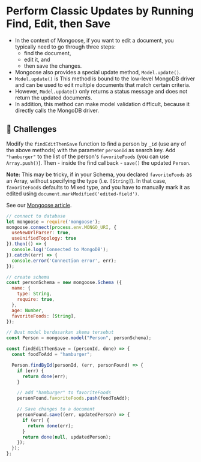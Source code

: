 # Perform Classic Updates by Running Find, Edit, then Save
- In the context of Mongoose, if you want to edit a document, you typically need to go through three steps:
  - find the document,
  - edit it, and
  - then save the changes.
- Mongoose also provides a special update method, `Model.update()`.
- `Model.update()` is This method is bound to the low-level MongoDB driver and can be used to edit multiple documents that match certain criteria.
- However, `Model.update()` only returns a status message and does not return the updated documents.
- In addition, this method can make model validation difficult, because it directly calls the MongoDB driver.

## 🎯 Challenges
Modify the `findEditThenSave` function to find a person by `_id` (use any of the above methods) with the parameter `personId` as search key. Add `"hamburger"` to the list of the person's `favoriteFoods` (you can use `Array.push()`). Then - inside the find callback - `save()` the updated `Person`.

**Note:** This may be tricky, if in your Schema, you declared `favoriteFoods` as an Array, without specifying the type (i.e. `[String]`). In that case, `favoriteFoods` defaults to Mixed type, and you have to manually mark it as edited using `document.markModified('edited-field')`. <br>

See our [Mongoose article](https://www.freecodecamp.org/news/introduction-to-mongoose-for-mongodb-d2a7aa593c57/).



```js
// connect to database
let mongoose = require('mongoose');
mongoose.connect(process.env.MONGO_URI, { 
  useNewUrlParser: true, 
  useUnifiedTopology: true 
}).then(() => {
  console.log('Connected to MongoDB');
}).catch((err) => {
  console.error('Connection error', err);
});

// create schema
const personSchema = new mongoose.Schema ({
  name: {
    type: String,
    require: true,
  },
  age: Number,
  favoriteFoods: [String],
});

// Buat model berdasarkan skema tersebut
const Person = mongoose.model("Person", personSchema);

const findEditThenSave = (personId, done) => {
  const foodToAdd = "hamburger";

  Person.findById(personId, (err, personFound) => {
    if (err) {
      return done(err);
    }

    // add "hamburger" to favoriteFoods
    personFound.favoriteFoods.push(foodToAdd);

    // Save changes to a document
    personFound.save((err, updatedPerson) => {
      if (err) {
        return done(err);
      }
      return done(null, updatedPerson);
    }); 
  });
};
```
